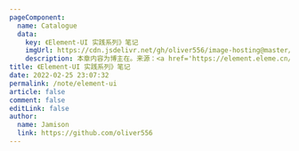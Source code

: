 ```yaml
---
pageComponent:
  name: Catalogue
  data:
    key: 《Element-UI 实践系列》笔记
    imgUrl: https://cdn.jsdelivr.net/gh/oliver556/image-hosting@master/20220225/element-ui-login.551w6d76qnw0.png
    description: 本章内容为博主在。来源：<a href='https://element.eleme.cn/#/zh-CN/' target='_blank'>Element UI</a> 库时踩下的坑。
title: 《Element-UI 实践系列》笔记
date: 2022-02-25 23:07:32
permalink: /note/element-ui
article: false
comment: false
editLink: false
author:
  name: Jamison
  link: https://github.com/oliver556
---
```

